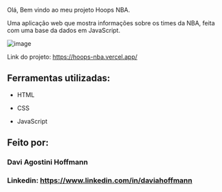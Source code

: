 Olá, Bem vindo ao meu projeto Hoops NBA.

Uma aplicação web que mostra informações sobre os times da NBA, feita com uma base da dados em JavaScript.

![image](https://github.com/user-attachments/assets/053ba04b-6651-4231-9f1c-76f72006a269)

Link do projeto: https://hoops-nba.vercel.app/

## Ferramentas utilizadas:

* HTML

* CSS

* JavaScript

## Feito por:

### Davi Agostini Hoffmann

### Linkedin: https://www.linkedin.com/in/daviahoffmann    
